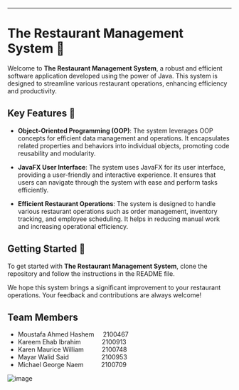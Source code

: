 ---

# The Restaurant Management System :fork_and_knife:

Welcome to **The Restaurant Management System**, a robust and efficient software application developed using the power of Java. This system is designed to streamline various restaurant operations, enhancing efficiency and productivity.

## Key Features :key:

- **Object-Oriented Programming (OOP)**: The system leverages OOP concepts for efficient data management and operations. It encapsulates related properties and behaviors into individual objects, promoting code reusability and modularity.

- **JavaFX User Interface**: The system uses JavaFX for its user interface, providing a user-friendly and interactive experience. It ensures that users can navigate through the system with ease and perform tasks efficiently.

- **Efficient Restaurant Operations**: The system is designed to handle various restaurant operations such as order management, inventory tracking, and employee scheduling. It helps in reducing manual work and increasing operational efficiency.

## Getting Started :rocket:

To get started with **The Restaurant Management System**, clone the repository and follow the instructions in the README file.

We hope this system brings a significant improvement to your restaurant operations. Your feedback and contributions are always welcome!

## **Team Members**
- Moustafa Ahmed Hashem &nbsp; &nbsp; 2100467
- Kareem Ehab Ibrahim &nbsp; &nbsp; &nbsp; &nbsp; &nbsp; &nbsp;2100913
- Karen Maurice William &nbsp; &ensp; &ensp; &ensp;2100748
- Mayar Walid Said &nbsp; &ensp; &ensp; &ensp; &ensp; &ensp; &ensp;2100953
- Michael George Naem &ensp; &ensp; &ensp;&ensp;2100709

![image](https://github.com/MoustafaHashem/Restaurant_Management_System_UI/assets/43302105/725f228d-39d9-4b36-89e6-9ae3af47c253)
